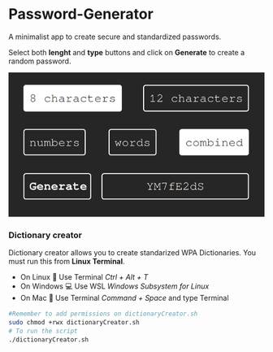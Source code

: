 # Password-Generator
A minimalist app to create secure and standardized passwords.

Select both **lenght** and **type** buttons and click on **Generate** to create a random password.  

<img src="sample.PNG" alt="Web Sample Image">

### Dictionary creator
Dictionary creator allows you to create standarized WPA Dictionaries.
You must run this from **Linux Terminal**. 
- On Linux :penguin: Use Terminal *Ctrl + Alt + T*
- On Windows :computer: Use WSL *Windows Subsystem for Linux*
- On Mac :apple: Use Terminal *Command + Space* and type Terminal

```sh
#Remember to add permissions on dictionaryCreator.sh
sudo chmod +rwx dictionaryCreator.sh
# To run the script
./dictionaryCreator.sh
```